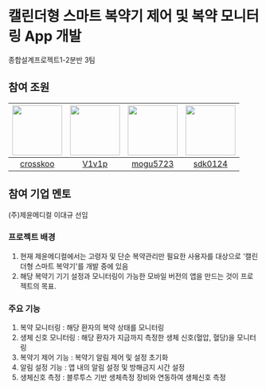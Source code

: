 # 캘린더형 스마트 복약기 제어 및 복약 모니터링 App 개발
종합설계프로젝트1-2분반 3팀

## 참여 조원

| [<img src="https://github.com/crosskoo.png" width="100px">](https://github.com/crosskoo) | [<img src="https://github.com/V1v1p.png" width="100px">](https://github.com/V1v1p) | [<img src="https://github.com/mogu5723.png" width="100px">](https://github.com/mogu5723) | [<img src="https://github.com/sdk0124.png" width="100px">](https://github.com/sdk0124) |
| :----------------------------------------------------------------------------------------: | :----------------------------------------------------------------------------------------: | :----------------------------------------------------------------------------------: | :------------------------------------------------------------------------------------: |
|                         [crosskoo](https://github.com/crosskoo)                          |                         [V1v1p](https://github.com/V1v1p)                          |                         [mogu5723](https://github.com/mogu5723)                          |                         [sdk0124](https://github.com/sdk0124)                          |

## 참여 기업 멘토
(주)제윤메디컬 이대규 선임

### 프로젝트 배경
1. 현재 제윤메디컬에서는 고령자 및 단순 복약관리만 필요한 사용자를 대상으로 '캘린더형 스마트 복약기'를 개발 중에 있음
2. 해당 복약기 기기 설정과 모니터링이 가능한 모바일 버전의 앱을 만드는 것이 프로젝트의 목표.
   
### 주요 기능
1. 복약 모니터링 : 해당 환자의 복약 상태를 모니터링
2. 생체 신호 모니터링 : 해당 환자가 지금까지 측정한 생체 신호(혈압, 혈당)을 모니터링
3. 복약기 제어 기능 : 복약기 알림 제어 및 설정 초기화
4. 알림 설정 기능 : 앱 내의 알림 설정 및 방해금지 시간 설정
5. 생체신호 측정 : 블루투스 기반 생체측정 장비와 연동하여 생체신호 측정
